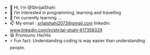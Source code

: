 - 👋 Hi, I’m @ShrijalShahi
- 👀 I’m interested in programming, learning and travelling
- 🌱 I’m currently learning ...
- 📫 My email : srijalshahi2073@gmail.com linkedin: www.linkedin.com/in/shrijal-shahi-617358329
- 😄 Pronouns: He/His
- ⚡ Fun fact: Understanding coding is way easier than understanding people.

<!---
ShrijalShahi/ShrijalShahi is a ✨ special ✨ repository because its `README.md` (this file) appears on your GitHub profile.
You can click the Preview link to take a look at your changes.
--->
